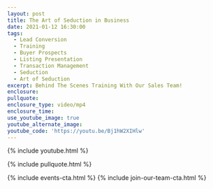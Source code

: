 ```yaml
---
layout: post
title: The Art of Seduction in Business
date: 2021-01-12 16:30:00
tags:
  - Lead Conversion
  - Training
  - Buyer Prospects
  - Listing Presentation
  - Transaction Management
  - Seduction
  - Art of Seduction
excerpt: Behind The Scenes Training With Our Sales Team!
enclosure:
pullquote:
enclosure_type: video/mp4
enclosure_time:
use_youtube_image: true
youtube_alternate_image:
youtube_code: 'https://youtu.be/Bj1hW2XIHlw'
---
```


{% include youtube.html %}

{% include pullquote.html %}

{% include events-cta.html %} {% include join-our-team-cta.html %}
